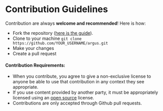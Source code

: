 # Contribution Guidelines

Contribution are always **welcome and recommended**! Here is how:

- Fork the repository ([here is the guide](https://help.github.com/articles/fork-a-repo/)).
- Clone to your machine ```git clone https://github.com/YOUR_USERNAME/argus.git```
- Make your changes
- Create a pull request

#### Contribution Requirements:

- When you contribute, you agree to give a non-exclusive license to anyone be able to use that contribution in any context they see appropriate.
- If you use content provided by another party, it must be appropriately licensed using an [open source](http://opensource.org/licenses) license.
- Contributions are only accepted through Github pull requests.

